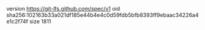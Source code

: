 version https://git-lfs.github.com/spec/v1
oid sha256:102163b33a021df185e44b4e4c0d59fdb5bfb8393ff9ebaac34226a4e1c2f74f
size 1811

